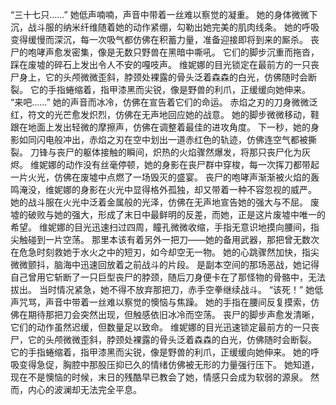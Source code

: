 “三十七只……”
她低声喃喃，声音中带着一丝难以察觉的凝重。
她的身体微微下沉，战斗服的纳米纤维随着她的动作紧绷，勾勒出她完美的肌肉线条。
她的呼吸变得缓慢而深沉，每一次吸气都仿佛在积蓄力量，准备迎接即将到来的厮杀。
丧尸的咆哮声愈发密集，像是无数只野兽在黑暗中嘶吼。
它们的脚步沉重而拖沓，踩在废墟的碎石上发出令人不安的嘎吱声。
维妮娜的目光锁定在最前方的一只丧尸身上，它的头颅微微歪斜，脖颈处裸露的骨头泛着森森的白光，仿佛随时会断裂。
它的手指蜷缩着，指甲漆黑而尖锐，像是野兽的利爪，正缓缓向她伸来。
“来吧……”
她的声音而冰冷，仿佛在宣告着它们的命运。
赤焰之刃的刀身微微泛红，符文的光芒愈发炽烈，仿佛在无声地回应她的战意。
她的脚步微微移动，鞋跟在地面上发出轻微的摩擦声，仿佛在调整着最佳的进攻角度。
下一秒，她的身影如同闪电般冲出，赤焰之刃在空中划出一道赤红色的轨迹，仿佛连空气都被撕裂。
刀锋与丧尸的躯体接触的瞬间，炽热的火焰骤然爆发，将那只丧尸化为灰烬。
维妮娜的动作没有丝毫停顿，她的身影在丧尸群中穿梭，每一次挥刀都带起一片火光，仿佛在废墟中点燃了一场毁灭的盛宴。
丧尸的咆哮声渐渐被火焰的轰鸣淹没，维妮娜的身影在火光中显得格外孤独，却又带着一种不容忽视的威严。
她的战斗服在火光中泛着金属般的光泽，仿佛在无声地宣告她的强大与不屈。
废墟的破败与她的强大，形成了末日中最鲜明的反差，而她，正是这片废墟中唯一的希望。
维妮娜的目光迅速扫过四周，瞳孔微微收缩，手指无意识地摸向腰间，指尖触碰到一片空荡。
那里本该有着另外一把刀——她的备用武器，那把曾无数次在危急时刻救她于水火之中的短刃，如今却空无一物。
她的心跳骤然加快，指尖微微颤抖，脑海中迅速回放着之前战斗的片段。
是副本空间的那场恶战，她记得自己曾用它斩断了一只巨型丧尸的脖颈，随后刀身便卡在了那怪物的骨骼中，无法拔出。
当时情况紧急，她不得不放弃那把刀，赤手空拳继续战斗。
“该死！”
她低声咒骂，声音中带着一丝难以察觉的懊恼与焦躁。
她的手指在腰间反复摸索，仿佛在期待那把刀会突然出现，但触感依旧冰冷而空荡。
丧尸的脚步声愈发清晰，它们的动作虽然迟缓，但数量足以致命。
维妮娜的目光迅速锁定最前方的一只丧尸，它的头颅微微歪斜，脖颈处裸露的骨头泛着森森的白光，仿佛随时会断裂。
它的手指蜷缩着，指甲漆黑而尖锐，像是野兽的利爪，正缓缓向她伸来。
她的呼吸变得急促，胸腔中那股压抑已久的情绪仿佛被无形的力量强行压下。
她知道，现在不是懊恼的时候，末日的残酷早已教会了她，情感只会成为软弱的源泉。
然而，内心的波澜却无法完全平息。